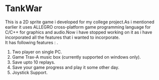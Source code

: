 TankWar
=======

This is a 2D sprite game i developed for my college project.As i
mentioned earlier it uses ALLEGRO cross-platform game programming
language for C/C++ for graphics and audio.Now i have stopped working on
it as i have incorporated all the features that i wanted to
incorporate.</br> It has following features : .

1.  Two player on single PC.
2.  Game Trax-A music box (currently supported on windows only).
3.  Save upto 10 replays.
4.  Save your game progress and play it some other day.
5.  Joystick Support.